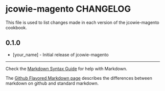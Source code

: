 jcowie-magento CHANGELOG
========================

This file is used to list changes made in each version of the jcowie-magento cookbook.

0.1.0
-----
- [your_name] - Initial release of jcowie-magento

- - -
Check the [Markdown Syntax Guide](http://daringfireball.net/projects/markdown/syntax) for help with Markdown.

The [Github Flavored Markdown page](http://github.github.com/github-flavored-markdown/) describes the differences between markdown on github and standard markdown.
